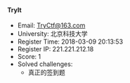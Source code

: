 #### TryIt  

* Email: TryCtf@163.com  
* University: 北京科技大学  
* Register Time: 2018-03-09 20:13:53  
* Register IP: 221.221.212.18  
* Score: 1  
* Solved challenges: 
  * 真正的签到题  
